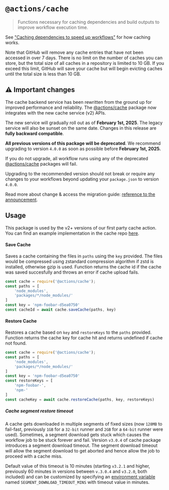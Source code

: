 # `@actions/cache`

> Functions necessary for caching dependencies and build outputs to improve workflow execution time.

See ["Caching dependencies to speed up workflows"](https://docs.github.com/en/actions/using-workflows/caching-dependencies-to-speed-up-workflows) for how caching works.

Note that GitHub will remove any cache entries that have not been accessed in over 7 days. There is no limit on the number of caches you can store, but the total size of all caches in a repository is limited to 10 GB. If you exceed this limit, GitHub will save your cache but will begin evicting caches until the total size is less than 10 GB.

## ⚠️ Important changes

The cache backend service has been rewritten from the ground up for improved performance and reliability. The [@actions/cache](https://github.com/actions/toolkit/tree/main/packages/cache) package now integrates with the new cache service (v2) APIs.

The new service will gradually roll out as of **February 1st, 2025**. The legacy service will also be sunset on the same date. Changes in this release are **fully backward compatible**.

**All previous versions of this package will be deprecated**. We recommend upgrading to version `4.0.0` as soon as possible before **February 1st, 2025.**

If you do not upgrade, all workflow runs using any of the deprecated [@actions/cache](https://github.com/actions/toolkit/tree/main/packages/cache) packages will fail.

Upgrading to the recommended version should not break or require any changes to your workflows beyond updating your `package.json` to version `4.0.0`.

Read more about change & access the migration guide: [reference to the announcement](TBD).

## Usage

This package is used by the v2+ versions of our first party cache action. You can find an example implementation in the cache repo [here](https://github.com/actions/cache).

#### Save Cache

Saves a cache containing the files in `paths` using the `key` provided. The files would be compressed using zstandard compression algorithm if zstd is installed, otherwise gzip is used. Function returns the cache id if the cache was saved succesfully and throws an error if cache upload fails.

```js
const cache = require('@actions/cache');
const paths = [
    'node_modules',
    'packages/*/node_modules/'
]
const key = 'npm-foobar-d5ea0750'
const cacheId = await cache.saveCache(paths, key)
```

#### Restore Cache

Restores a cache based on `key` and `restoreKeys` to the `paths` provided. Function returns the cache key for cache hit and returns undefined if cache not found.

```js
const cache = require('@actions/cache');
const paths = [
    'node_modules',
    'packages/*/node_modules/'
]
const key = 'npm-foobar-d5ea0750'
const restoreKeys = [
    'npm-foobar-',
    'npm-'
]
const cacheKey = await cache.restoreCache(paths, key, restoreKeys)
```

##### Cache segment restore timeout

A cache gets downloaded in multiple segments of fixed sizes (now `128MB` to fail-fast, previously `1GB` for a `32-bit` runner and `2GB` for a `64-bit` runner were used). Sometimes, a segment download gets stuck which causes the workflow job to be stuck forever and fail. Version `v3.0.4` of cache package introduces a segment download timeout. The segment download timeout will allow the segment download to get aborted and hence allow the job to proceed with a cache miss.

Default value of this timeout is 10 minutes (starting `v3.2.1` and higher, previously 60 minutes in versions between `v.3.0.4` and `v3.2.0`, both included) and can be customized by specifying an [environment variable](https://docs.github.com/en/actions/learn-github-actions/environment-variables) named `SEGMENT_DOWNLOAD_TIMEOUT_MINS` with timeout value in minutes.
